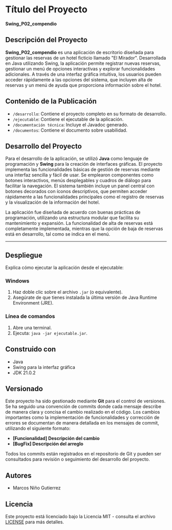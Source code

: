 # Título del Proyecto
**Swing_P02_compendio**

## Descripción del Proyecto
**Swing_P02_compendio** es una aplicación de escritorio diseñada para gestionar las reservas de un hotel ficticio llamado "El Mirador". Desarrollada en Java utilizando Swing, la aplicación permite registrar nuevas reservas, gestionar un menú de opciones interactivas y explorar funcionalidades adicionales. A través de una interfaz gráfica intuitiva, los usuarios pueden acceder rápidamente a las opciones del sistema, que incluyen alta de reservas y un menú de ayuda que proporciona información sobre el hotel.



## Contenido de la Publicación
- `/desarrollo`: Contiene el proyecto completo en su formato de desarrollo.
- `/ejecutable`: Contiene el ejecutable de la aplicación.
- `/documentación técnica`: Incluye el Javadoc generado.
- `/documentos`: Contiene el documento sobre usabilidad.

## Desarrollo del Proyecto
Para el desarrollo de la aplicación, se utilizó **Java** como lenguaje de programación y **Swing** para la creación de interfaces gráficas. El proyecto implementa las funcionalidades básicas de gestión de reservas mediante una interfaz sencilla y fácil de usar. Se emplearon componentes como botones interactivos, menús desplegables y cuadros de diálogo para facilitar la navegación. El sistema también incluye un panel central con botones decorados con íconos descriptivos, que permiten acceder rápidamente a las funcionalidades principales como el registro de reservas y la visualización de la información del hotel.

La aplicación fue diseñada de acuerdo con buenas prácticas de programación, utilizando una estructura modular que facilita su mantenimiento y expansión. La funcionalidad de alta de reservas está completamente implementada, mientras que la opción de baja de reservas está en desarrollo, tal como se indica en el menú.

---

## Despliegue
Explica cómo ejecutar la aplicación desde el ejecutable:

### Windows
1. Haz doble clic sobre el archivo `.jar` (o equivalente).
2. Asegúrate de que tienes instalada la última versión de Java Runtime Environment (JRE).

### Línea de comandos
1. Abre una terminal.
2. Ejecuta: `java -jar ejecutable.jar`.

## Construido con
- Java
- Swing para la interfaz gráfica
- JDK 21.0.2 

## Versionado
Este proyecto ha sido gestionado mediante **Git** para el control de versiones. Se ha seguido una convención de commits donde cada mensaje describe de manera clara y concisa el cambio realizado en el código. Los cambios importantes como la implementación de funcionalidades y corrección de errores se documentan de manera detallada en los mensajes de commit, utilizando el siguiente formato:

- **[Funcionalidad] Descripción del cambio**
- **[BugFix] Descripción del arreglo**

Todos los commits están registrados en el repositorio de Git y pueden ser consultados para revisión o seguimiento del desarrollo del proyecto.

## Autores
- Marcos Niño Gutierrez

## Licencia
Este proyecto está licenciado bajo la Licencia MIT - consulta el archivo [LICENSE](LICENSE) para más detalles.

